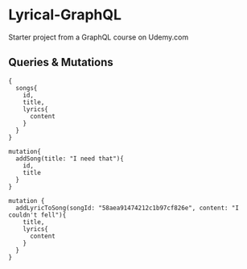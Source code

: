 # Lyrical-GraphQL
Starter project from a GraphQL course on Udemy.com

## Queries & Mutations

```
{
  songs{
    id,
    title,    
    lyrics{
      content
    }
  }
}
```
```
mutation{
  addSong(title: "I need that"){
    id,
    title
  }
}
```
```
mutation {
  addLyricToSong(songId: "58aea91474212c1b97cf826e", content: "I couldn't fell"){
    title,
    lyrics{
      content
    }
  }
}
```
